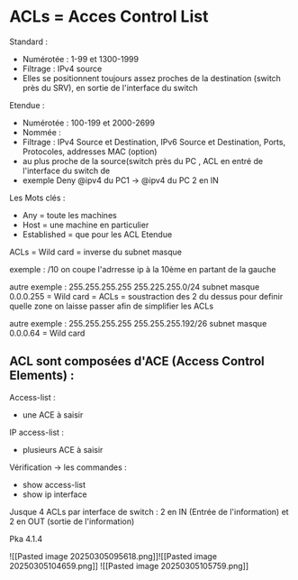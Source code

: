 
# ACLs = Acces Control List 

Standard : 
- Numérotée : 1-99 et 1300-1999 
- Filtrage : IPv4 source
- Elles se positionnent toujours assez proches de la destination (switch près du SRV), en sortie de l'interface du switch


Etendue :
- Numérotée : 100-199 et 2000-2699
- Nommée : 
- Filtrage : IPv4 Source et Destination, IPv6 Source et Destination, Ports, Protocoles, addresses MAC (option)
- au plus proche de la source(switch près du PC , ACL en entré de l'interface du switch de 
- exemple Deny @ipv4 du PC1 -> @ipv4 du PC 2 en IN


Les Mots clés : 
- Any = toute les machines
- Host = une machine en particulier
- Established = que pour les ACL Etendue


ACLs = Wild card = inverse du subnet masque 


exemple : 
/10 on coupe l'adrresse ip à la 10ème en partant de la gauche 


autre exemple : 
255.255.255.255 
255.225.255.0/24 subnet masque 
0.0.0.255 = Wild card = ACLs = soustraction des 2 du dessus pour definir quelle zone on laisse passer afin de simplifier les ACLs

autre exemple :
255.255.255.255
255.255.255.192/26 subnet masque 
0.0.0.64 = Wild card


## ACL sont composées d'ACE (Access Control Elements) : 

Access-list : 
- une ACE à saisir 

IP access-list : 
- plusieurs ACE à saisir 

Vérification -> les commandes :
- show access-list 
- show ip interface 

Jusque 4 ACLs par interface de switch : 2 en IN (Entrée de l'information) et 2 en OUT (sortie de l'information)


Pka 4.1.4

![[Pasted image 20250305095618.png]]![[Pasted image 20250305104659.png]]
![[Pasted image 20250305105759.png]]